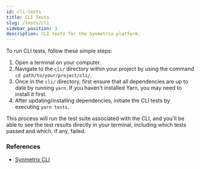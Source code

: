 ```yaml
---
id: cli-tests
title: CLI Tests
slug: /tests/cli
sidebar_position: 3
description: CLI tests for the Synmetrix platform.
---
```


To run CLI tests, follow these simple steps:

1. Open a terminal on your computer.
2. Navigate to the `cli/` directory within your project by using the command `cd path/to/your/project/cli/`.
3. Once in the `cli/` directory, first ensure that all dependencies are up to date by running `yarn`. If you haven't installed Yarn, you may need to install it first.
4. After updating/installing dependencies, initiate the CLI tests by executing `yarn tests`.

This process will run the test suite associated with the CLI, and you'll be able to see the test results directly in your terminal, including which tests passed and which, if any, failed.

### References

- [Synmetrix CLI](../development/cli)